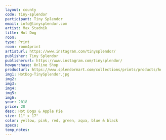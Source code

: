 ```yaml
---
layout: county 
code: tiny-splendor
participant: Tiny Splendor
email: info@tinysplendor.com
artist: Max Stadnik
title: Hot Dog
room: 
type: Print
room: room4print
artisturl: https://www.instagram.com/tinysplendor/
publisher: Tiny Splendor 
publisherurl: https://www.instagram.com/tinysplendor/
howpurchase: Online Shop
producturl: https://www.splendormart.com/collections/prints/products/hot-dog
img1: HotDog-TinySplendor.jpg
img2: 
img3: 
img4: 
img5: 
img6: 
year: 2018
price: 20
desc: Hot Dogs & Apple Pie 
size: 11" x 17"
color: yellow, pink, red, green, aqua, blue & black
specs: 
temp_notes: 
---
```

